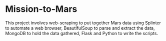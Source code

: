 # Mission-to-Mars
This project involves web-scraping to put together Mars data using Splinter to automate a web browser, BeautifulSoup to parse and extract the data, MongoDB to hold the data gathered, Flask and Python to write the scripts.
